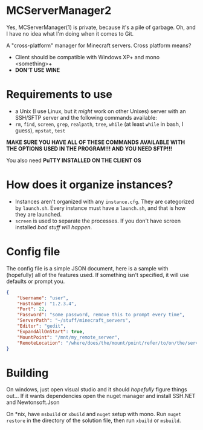 # MCServerManager2
Yes, MCServerManager(1) is private, because it's a pile of garbage.
Oh, and I have no idea what I'm doing when it comes to Git.

A "cross-platform" manager for Minecraft servers.
Cross platform means?
* Client should be compatible with Windows XP+ and mono \<something\>+
* **DON'T USE WINE**

# Requirements to use
* a Unix (I use Linux, but it *might* work on other Unixes) server with an SSH/SFTP server and the following commands available:
* ``rm``, ``find``, ``screen``, ``grep``, ``realpath``, ``tree``, ``while`` (at least ``while`` in bash, I guess), ``mpstat``, ``test``

**MAKE SURE YOU HAVE ALL OF THESE COMMANDS AVAILABLE WITH THE OPTIONS USED IN THE PROGRAM!!! AND YOU NEED SFTP!!!**

You also need **PuTTY INSTALLED ON THE CLIENT OS**

# How does it organize instances?
* Instances aren't organized with any ``instance.cfg``. They are categorized by ``launch.sh``. Every instance must have a ``launch.sh``, and that is how they are launched.
* ``screen`` is used to separate the processes. If you don't have screen installed *bad stuff will happen*.

# Config file
The config file is a simple JSON document, here is a sample with (hopefully) all of the features used. If something isn't specified, it will use defaults or prompt you.
```json
{
	"Username": "user",
	"Hostname": "1.2.3.4",
	"Port": 22,
	"Password": "some password, remove this to prompt every time",
	"ServerPath": "~/stuff/minecraft_servers",
	"Editor": "gedit",
	"ExpandAllOnStart": true,
	"MountPoint": "/mnt/my_remote_server",
	"RemoteLocation": "/where/does/the/mount/point/refer/to/on/the/server"
}
```

# Building
On windows, just open visual studio and it should *hopefully* figure things out... If it wants dependencies open the nuget manager and install SSH.NET and Newtonsoft.Json

On *nix, have ``msbuild`` or ``xbuild`` and ``nuget`` setup with mono. Run ``nuget restore`` in the directory of the solution file, then run ``xbuild`` or ``msbuild``.
